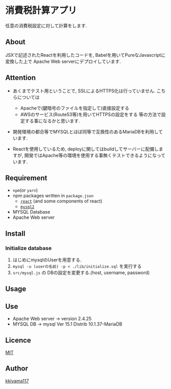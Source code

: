# 消費税計算アプリ
任意の消費税設定に対して計算をします.

## About
JSXで記述されたReactを利用したコードを, Babelを用いてPureなJavascriptに変換した上で
Apache Web serverにデプロイしています.

## Attention
- あくまでテスト用ということで, SSLによるHTTPS化は行っていません.
こちらについては
  - Apacheで(鍵暗号のファイルを指定して)直接設定する
  - AWSのサービス(Route53等)を用いてHTTPSの設定をする
 等の方法で設定する事になるかと思います.
- 開発環境の都合等でMYSQLとほぼ同等で互換性のあるMariaDBを利用しています.

 - Reactを使用しているため, deployに関してはbuildしてサーバーに配備しますが,
 開発ではApache等の環境を使用する事無くテストできるようになっています. 
 
## Requirement
- `npm`(or `yarn`)
- npm packages written in `package.json`
  - [`react`]() (and some components of react)
  - [`mysql2`](https://github.com/sidorares/node-mysql2)
- MYSQL Database
- Apache Web server

## Install
### Initialize database
1. はじめにmysqlのUserを用意する.
2. `mysql -u (userの名前) -p < ./lib/initialize.sql` を実行する
3. `src/mysql.js` の DBの設定を変更する.(host, username, password)

## Usage

## Use
- Apache Web server -> version 2.4.25
- MYSQL DB -> mysql  Ver 15.1 Distrib 10.1.37-MariaDB

## Licence
[MIT]()

## Author
[kkiyama117](https://github.com/kkiyama117)